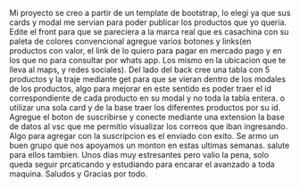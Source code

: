 Mi proyecto se creo a partir de un template de bootstrap, lo elegi ya que sus cards y modal me servian para poder publicar los productos que yo queria. Edite el front para que se pareciera a la marca real que es casachina con su paleta de colores convencional agregue varios botones y links(en productos con valor, el link de lo quiero para pagar en mercado pago y en los que no para consultar por whats app. Los mismo en la ubicacion que te lleva al maps, y redes sociales). Del lado del back cree una tabla con 5 productos y la traje mediante get para que se vieran dentro de los modales de los productos, algo para mejorar en este sentido es poder traer el id correspondiente de cada producto en su modal y no toda la tabla entera. o utilizar una sola card y de la base traer los diferentes productos por su id. Agregue el boton de suscribirse y  conecte mediante una extension la base de datos al vsc que me permitio visualizar los correos que iban ingresando. Algo para agregar con la suscripcion es el enviado con exito. Se armo un buen grupo que nos apoyamos un monton en estas ultimas semanas. salute para ellos tambien.  Unos dias muy estresantes pero valio la pena, solo queda seguir prcaticando y estudiando para encarar el avanzado a toda maquina. Saludos y Gracias por todo.
